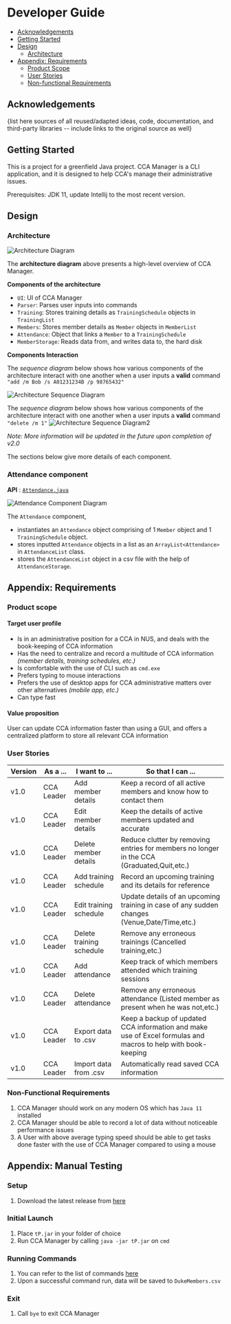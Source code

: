 # Developer Guide

* [Acknowledgements](#acknowledgements)
* [Getting Started](#getting-started)
* [Design](#design)
  * [Architecture](#architecture)
* [Appendix: Requirements](#appendix-requirements)
  * [Product Scope](#product-scope)
  * [User Stories](#user-stories)
  * [Non-functional Requirements](#non-functional-requirements)

## Acknowledgements

{list here sources of all reused/adapted ideas, code, documentation, and third-party libraries -- include links to the original source as well}

## Getting Started

This is a project for a greenfield Java project. CCA Manager is a CLI application, and it is designed to help CCA's manage their administrative issues.

Prerequisites: JDK 11, update Intellij to the most recent version.

## Design

### Architecture


![Architecture Diagram](images/Architecture.png)

The **architecture diagram** above presents a high-level overview of CCA Manager.

**Components of the architecture**

* `UI`: UI of CCA Manager
* `Parser`: Parses user inputs into commands
* `Training`: Stores training details as `TrainingSchedule` objects in `TrainingList`
* `Members`: Stores member details as `Member` objects in `MemberList`
* `Attendance`: Object that links a `Member` to a `TrainingSchedule`
* `MemberStorage`: Reads data from, and writes data to, the hard disk

**Components Interaction**

The *sequence diagram* below shows how various components of the architecture interact with one another when a user inputs a **valid** command `"add /m Bob /s A01231234B /p 98765432"`

![Architecture Sequence Diagram](images/ArchitectureSequence.png)

The *sequence diagram* below shows how various components of the architecture interact with one another when a user inputs a **valid** command `"delete /m 1"`
![Architecture Sequence Diagram2](images/deleteMemberArchitecture.PNG)

*Note: More information will be updated in the future upon completion of v2.0*

The sections below give more details of each component.

### Attendance component
**API** : [`Attendance.java`](https://github.com/AY2122S1-CS2113T-F12-4/tp/blob/master/src/main/java/seedu/duke/attendance/Attendance.java)

![Attendance Component Diagram](images/AttendanceComponent.png)

The `Attendance` component,
* instantiates an `Attendance` object comprising of 1 `Member` object and 1 `TrainingSchedule` object.
* stores inputted `Attendance` objects in a list as an `ArrayList<Attendance>` in `AttendanceList` class.
* stores the `AttendanceList` object in a csv file with the help of `AttendanceStorage`.

## Appendix: Requirements
### Product scope
#### **Target user profile**

* Is in an administrative position for a CCA in NUS, and deals with the book-keeping of CCA information
* Has the need to centralize and record a multitude of CCA information *(member details, training schedules, etc.)* 
* Is comfortable with the use of CLI such as `cmd.exe`
* Prefers typing to mouse interactions
* Prefers the use of desktop apps for CCA administrative matters over other alternatives *(mobile app, etc.)*
* Can type fast

#### **Value proposition**
User can update CCA information faster than using a GUI, and offers a centralized platform to store all relevant CCA information

### User Stories

|Version| As a ... | I want to ... | So that I can ...|
|--------|----------|---------------|------------------|
|v1.0|CCA Leader|Add member details|Keep a record of all active members and know how to contact them|
|v1.0|CCA Leader|Edit member details|Keep the details of active members updated and accurate|
|v1.0|CCA Leader|Delete member details|Reduce clutter by removing entries for members no longer in the CCA (Graduated,Quit,etc.)|
|v1.0|CCA Leader|Add training schedule|Record an upcoming training and its details for reference|
|v1.0|CCA Leader|Edit training schedule|Update details of an upcoming training in case of any sudden changes (Venue,Date/Time,etc.)|
|v1.0|CCA Leader|Delete training schedule|Remove any erroneous trainings (Cancelled training,etc.)|
|v1.0|CCA Leader|Add attendance|Keep track of which members attended which training sessions|
|v1.0|CCA Leader|Delete attendance|Remove any erroneous attendance (Listed member as present when he was not,etc.)|
|v1.0|CCA Leader|Export data to .csv|Keep a backup of updated CCA information and make use of Excel formulas and macros to help with book-keeping|
|v1.0|CCA Leader|Import data from .csv|Automatically read saved CCA information|


### Non-Functional Requirements

1. CCA Manager should work on any modern OS which has `Java 11` installed
2. CCA Manager should be able to record a lot of data without noticeable performance issues
3. A User with above average typing speed should be able to get tasks done faster with the use of CCA Manager compared to using a mouse


## Appendix: Manual Testing

### Setup
1. Download the latest release from [here](https://github.com/AY2122S1-CS2113T-F12-4/tp/releases)

### Initial Launch
1. Place `tP.jar` in your folder of choice
2. Run CCA Manager by calling `java -jar tP.jar` on `cmd`

### Running Commands
1. You can refer to the list of commands [here](https://github.com/AY2122S1-CS2113T-F12-4/tp/blob/master/docs/UserGuide.md)
2. Upon a successful command run, data will be saved to `DukeMembers.csv`

### Exit
1. Call `bye` to exit CCA Manager
